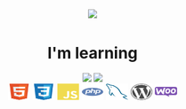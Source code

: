   <h1  align="center"> <img src="https://img.icons8.com/fluency/48/000000/source-code.png"/></h1>

<div>
  <h1  align="center"> I'm learning</h1>
</div>
<div align="center" >
<img src="https://img.icons8.com/nolan/96/down3--v2.png"/>
<img src="https://img.icons8.com/nolan/96/down2--v2.png"/>
</div>

<div align="center" >
<img align="center" alt="Rafa-HTML" height="30" width="40" src="https://raw.githubusercontent.com/devicons/devicon/master/icons/html5/html5-original.svg">
<img align="center" alt="Rafa-CSS" height="30" width="40" src="https://raw.githubusercontent.com/devicons/devicon/master/icons/css3/css3-original.svg">
<img align="center" alt="Rafa-Js" height="30" width="40" src="https://raw.githubusercontent.com/devicons/devicon/master/icons/javascript/javascript-plain.svg">
<img align="center" alt="Rafa-Js" height="30" width="40" src="https://raw.githubusercontent.com/devicons/devicon/master/icons/php/php-plain.svg">
<img align="center" alt="Rafa-Js" height="30" width="40" src="https://raw.githubusercontent.com/devicons/devicon/master/icons/mysql/mysql-plain.svg">
<img align="center" alt="Rafa-Js" height="30" width="40" src="https://raw.githubusercontent.com/devicons/devicon/master/icons/wordpress/wordpress-plain.svg">
<img align="center" alt="Rafa-Js" height="30" width="40" src="https://raw.githubusercontent.com/devicons/devicon/master/icons/woocommerce/woocommerce-original.svg">
</div>
